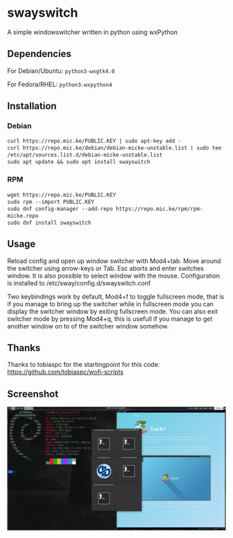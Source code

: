 # swayswitch
A simple windowswitcher written in python using wxPython

## Dependencies
For Debian/Ubuntu: ```python3-wxgtk4.0```

For Fedora/RHEL: ```python3-wxpython4```

## Installation

### Debian
```
curl https://repo.mic.ke/PUBLIC.KEY | sudo apt-key add -
curl https://repo.mic.ke/debian/debian-micke-unstable.list | sudo tee /etc/apt/sources.list.d/debian-micke-unstable.list
sudo apt update && sudo apt install swayswitch
```

### RPM
```
wget https://repo.mic.ke/PUBLIC.KEY
sudo rpm --import PUBLIC.KEY
sudo dnf config-manager --add-repo https://repo.mic.ke/rpm/rpm-micke.repo
sudo dnf install swayswitch
```

## Usage
Reload config and open up window switcher with Mod4+tab. Move around the switcher using arrow-keys or Tab.
Esc aborts and enter switches window. It is also possible to select window with the mouse. Configuration is installed to /etc/sway/config.d/swayswitch.conf

Two keybindings work by default, Mod4+f to toggle fullscreen mode, that is if you manage to bring up the switcher while in fullscreen mode you can display the 
switcher window by exiting fullscreen mode. You can also exit switcher mode by pressing Mod4+q, this is usefull if you manage to get another window on to of
the switcher window somehow.

## Thanks
Thanks to tobiaspc for the startingpoint for this code: <https://github.com/tobiaspc/wofi-scripts>

## Screenshot
![Open window switcher](https://github.com/mickenordin/swayswitch/blob/main/screenshots/scrot1.png)
